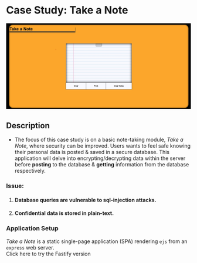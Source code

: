 # Case Study: Take a Note
<img src="./media/photo1.intro.jpg"/>

## Description

- The focus of this case study is on a basic note-taking module, _Take a Note_, where security can be improved. Users wants to feel safe knowing their personal data is posted & saved in a secure database. This application will delve into encrypting/decrypting data within the server before __posting__ to the database & __getting__ information from the database respectively.


### Issue:
1. #### Database queries are vulnerable to sql-injection attacks.
2. #### Confidential data is stored in plain-text.


### Application Setup

_Take a Note_ is a static single-page application (SPA) rendering ```ejs``` from an  ```express``` web server.
<br>
Click here to try the Fastify version


